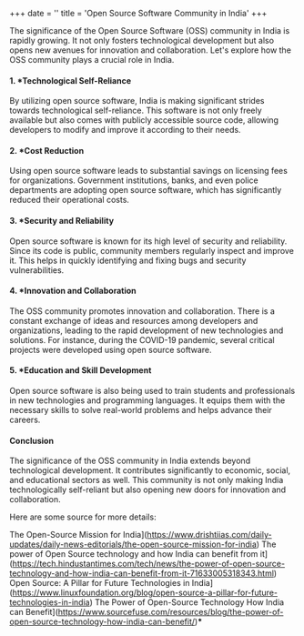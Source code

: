 +++
date = ''
title = 'Open Source Software Community in India'
+++

The significance of the Open Source Software (OSS) community in India is rapidly growing. It not only fosters technological development but also opens new avenues for innovation and collaboration. Let's explore how the OSS community plays a crucial role in India.

#### 1. \*Technological Self-Reliance

By utilizing open source software, India is making significant strides towards technological self-reliance. This software is not only freely available but also comes with publicly accessible source code, allowing developers to modify and improve it according to their needs.

#### 2. \*Cost Reduction

Using open source software leads to substantial savings on licensing fees for organizations. Government institutions, banks, and even police departments are adopting open source software, which has significantly reduced their operational costs.

#### 3. \*Security and Reliability

Open source software is known for its high level of security and reliability. Since its code is public, community members regularly inspect and improve it. This helps in quickly identifying and fixing bugs and security vulnerabilities.

#### 4. \*Innovation and Collaboration

The OSS community promotes innovation and collaboration. There is a constant exchange of ideas and resources among developers and organizations, leading to the rapid development of new technologies and solutions. For instance, during the COVID-19 pandemic, several critical projects were developed using open source software.

#### 5. \*Education and Skill Development

Open source software is also being used to train students and professionals in new technologies and programming languages. It equips them with the necessary skills to solve real-world problems and helps advance their careers.

#### Conclusion

The significance of the OSS community in India extends beyond technological development. It contributes significantly to economic, social, and educational sectors as well. This community is not only making India technologically self-reliant but also opening new doors for innovation and collaboration.

Here are some source for more details:

The Open-Source Mission for India](https://www.drishtiias.com/daily-updates/daily-news-editorials/the-open-source-mission-for-india)
The power of Open Source technology and how India can benefit from it](https://tech.hindustantimes.com/tech/news/the-power-of-open-source-technology-and-how-india-can-benefit-from-it-71633005318343.html)
Open Source: A Pillar for Future Technologies in India](https://www.linuxfoundation.org/blog/open-source-a-pillar-for-future-technologies-in-india)
The Power of Open-Source Technology How India can Benefit](https://www.sourcefuse.com/resources/blog/the-power-of-open-source-technology-how-india-can-benefit/)**\***
